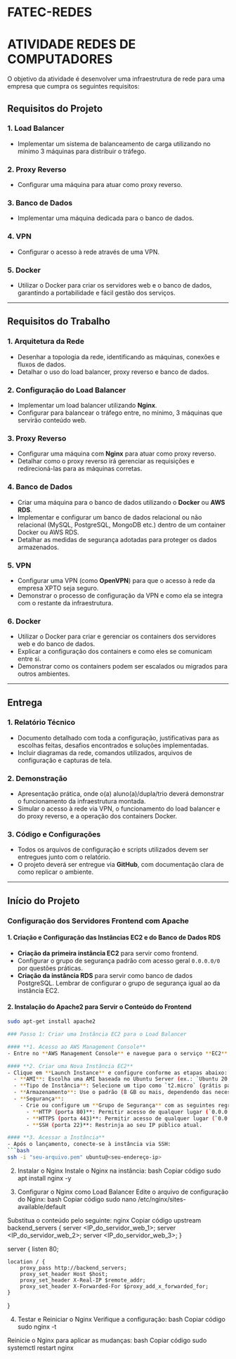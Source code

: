 # FATEC-REDES
 # ATIVIDADE REDES DE COMPUTADORES

O objetivo da atividade é desenvolver uma infraestrutura de rede para uma empresa que cumpra os seguintes requisitos:

## Requisitos do Projeto

### 1. Load Balancer
- Implementar um sistema de balanceamento de carga utilizando no mínimo 3 máquinas para distribuir o tráfego.

### 2. Proxy Reverso
- Configurar uma máquina para atuar como proxy reverso.

### 3. Banco de Dados
- Implementar uma máquina dedicada para o banco de dados.

### 4. VPN
- Configurar o acesso à rede através de uma VPN.

### 5. Docker
- Utilizar o Docker para criar os servidores web e o banco de dados, garantindo a portabilidade e fácil gestão dos serviços.

---

## Requisitos do Trabalho

### **1. Arquitetura da Rede**
- Desenhar a topologia da rede, identificando as máquinas, conexões e fluxos de dados.
- Detalhar o uso do load balancer, proxy reverso e banco de dados.

### **2. Configuração do Load Balancer**
- Implementar um load balancer utilizando **Nginx**.
- Configurar para balancear o tráfego entre, no mínimo, 3 máquinas que servirão conteúdo web.

### **3. Proxy Reverso**
- Configurar uma máquina com **Nginx** para atuar como proxy reverso.
- Detalhar como o proxy reverso irá gerenciar as requisições e redirecioná-las para as máquinas corretas.

### **4. Banco de Dados**
- Criar uma máquina para o banco de dados utilizando o **Docker** ou **AWS RDS**.
- Implementar e configurar um banco de dados relacional ou não relacional (MySQL, PostgreSQL, MongoDB etc.) dentro de um container Docker ou AWS RDS.
- Detalhar as medidas de segurança adotadas para proteger os dados armazenados.

### **5. VPN**
- Configurar uma VPN (como **OpenVPN**) para que o acesso à rede da empresa XPTO seja seguro.
- Demonstrar o processo de configuração da VPN e como ela se integra com o restante da infraestrutura.

### **6. Docker**
- Utilizar o Docker para criar e gerenciar os containers dos servidores web e do banco de dados.
- Explicar a configuração dos containers e como eles se comunicam entre si.
- Demonstrar como os containers podem ser escalados ou migrados para outros ambientes.

---

## Entrega

### **1. Relatório Técnico**
- Documento detalhado com toda a configuração, justificativas para as escolhas feitas, desafios encontrados e soluções implementadas.
- Incluir diagramas da rede, comandos utilizados, arquivos de configuração e capturas de tela.

### **2. Demonstração**
- Apresentação prática, onde o(a) aluno(a)/dupla/trio deverá demonstrar o funcionamento da infraestrutura montada.
- Simular o acesso à rede via VPN, o funcionamento do load balancer e do proxy reverso, e a operação dos containers Docker.

### **3. Código e Configurações**
- Todos os arquivos de configuração e scripts utilizados devem ser entregues junto com o relatório.
- O projeto deverá ser entregue via **GitHub**, com documentação clara de como replicar o ambiente.

---

## Início do Projeto

### **Configuração dos Servidores Frontend com Apache**

#### 1. Criação e Configuração das Instâncias EC2 e do Banco de Dados RDS

- **Criação da primeira instância EC2** para servir como frontend.
- Configurar o grupo de segurança padrão com acesso geral `0.0.0.0/0` por questões práticas.
- **Criação da instância RDS** para servir como banco de dados PostgreSQL. Lembrar de configurar o grupo de segurança igual ao da instância EC2.

#### 2. Instalação do Apache2 para Servir o Conteúdo do Frontend
```bash
sudo apt-get install apache2

### Passo 1: Criar uma Instância EC2 para o Load Balancer

#### **1. Acesso ao AWS Management Console**
- Entre no **AWS Management Console** e navegue para o serviço **EC2**.

#### **2. Criar uma Nova Instância EC2**
- Clique em **Launch Instance** e configure conforme as etapas abaixo:
  - **AMI**: Escolha uma AMI baseada no Ubuntu Server (ex.: `Ubuntu 20.04`).
  - **Tipo de Instância**: Selecione um tipo como `t2.micro` (grátis para o nível gratuito da AWS).
  - **Armazenamento**: Use o padrão (8 GB ou mais, dependendo das necessidades).
  - **Segurança**:
    - Crie ou configure um **Grupo de Segurança** com as seguintes regras:
      - **HTTP (porta 80)**: Permitir acesso de qualquer lugar (`0.0.0.0/0`).
      - **HTTPS (porta 443)**: Permitir acesso de qualquer lugar (`0.0.0.0/0`).
      - **SSH (porta 22)**: Restrinja ao seu IP público atual.

#### **3. Acessar a Instância**
- Após o lançamento, conecte-se à instância via SSH:
```bash
ssh -i "seu-arquivo.pem" ubuntu@<seu-endereço-ip>


```

2. Instalar o Nginx
Instale o Nginx na instância:
bash
Copiar código
sudo apt install nginx -y


3. Configurar o Nginx como Load Balancer
Edite o arquivo de configuração do Nginx:
bash
Copiar código
sudo nano /etc/nginx/sites-available/default


Substitua o conteúdo pelo seguinte:
nginx
Copiar código
upstream backend_servers {
    server <IP_do_servidor_web_1>;
    server <IP_do_servidor_web_2>;
    server <IP_do_servidor_web_3>;
}

server {
    listen 80;
    
    location / {
        proxy_pass http://backend_servers;
        proxy_set_header Host $host;
        proxy_set_header X-Real-IP $remote_addr;
        proxy_set_header X-Forwarded-For $proxy_add_x_forwarded_for;
    }
}

4. Testar e Reiniciar o Nginx
Verifique a configuração:
bash
Copiar código
sudo nginx -t



Reinicie o Nginx para aplicar as mudanças:
bash
Copiar código
sudo systemctl restart nginx
